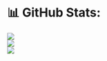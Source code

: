 # 📊 GitHub Stats:
![](https://github-readme-stats.vercel.app/api?username=vatir&theme=dark&hide_border=true&include_all_commits=false&count_private=true)<br/>
![](https://github-readme-streak-stats.herokuapp.com/?user=vatir&theme=dark&hide_border=true)<br/>
![](https://github-readme-stats.vercel.app/api/top-langs/?username=vatir&theme=dark&hide_border=true&include_all_commits=false&count_private=true&layout=compact)


<!-- Proudly created with GPRM ( https://gprm.itsvg.in ) -->
<!--
**vatir/vatir** is a ✨ _special_ ✨ repository because its `README.md` (this file) appears on your GitHub profile.

Here are some ideas to get you started:

- 🔭 I’m currently working on ...
- 🌱 I’m currently learning ...
- 👯 I’m looking to collaborate on ...
- 🤔 I’m looking for help with ...
- 💬 Ask me about ...
- 📫 How to reach me: ...
- 😄 Pronouns: ...
- ⚡ Fun fact: ...
-->
